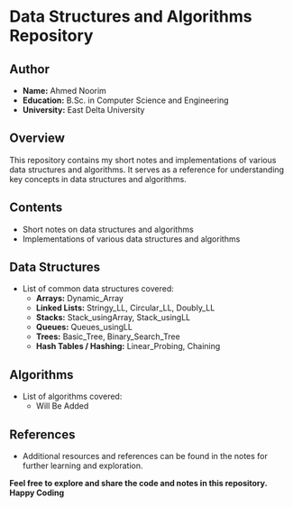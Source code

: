 # Data Structures and Algorithms Repository

## Author

-   **Name:** Ahmed Noorim
-   **Education:** B.Sc. in Computer Science and Engineering
-   **University:** East Delta University

## Overview

This repository contains my short notes and implementations of various data structures and algorithms. It serves as a reference for understanding key concepts in data structures and algorithms.

## Contents

-   Short notes on data structures and algorithms
-   Implementations of various data structures and algorithms

## Data Structures

-   List of common data structures covered:
    -   **Arrays:** Dynamic_Array
    -   **Linked Lists:** Stringy_LL, Circular_LL, Doubly_LL
    -   **Stacks:** Stack_usingArray, Stack_usingLL
    -   **Queues:** Queues_usingLL
    -   **Trees:** Basic_Tree, Binary_Search_Tree
    -   **Hash Tables / Hashing:** Linear_Probing, Chaining

## Algorithms

-   List of algorithms covered:
    -   Will Be Added

## References

-   Additional resources and references can be found in the notes for further learning and exploration.

**Feel free to explore and share the code and notes in this repository. Happy Coding**
